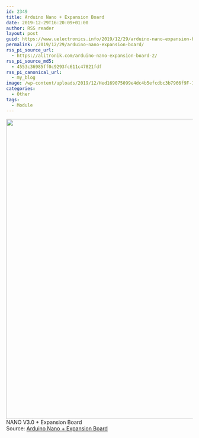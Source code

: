 ```yaml
---
id: 2349
title: Arduino Nano + Expansion Board
date: 2019-12-29T16:20:09+01:00
author: RSS reader
layout: post
guid: https://www.uelectronics.info/2019/12/29/arduino-nano-expansion-board/
permalink: /2019/12/29/arduino-nano-expansion-board/
rss_pi_source_url:
  - https://alitronik.com/arduino-nano-expansion-board-2/
rss_pi_source_md5:
  - 4553c36985ff0c9293fc611c47821fdf
rss_pi_canonical_url:
  - my_blog
image: /wp-content/uploads/2019/12/Hed169075099e4dc4b5efcdbc3b7966f9F-1024x811-1.jpg
categories:
  - Other
tags:
  - Module
---
```

<img loading="lazy" src="https://www.uelectronics.info/wp-content/uploads/2019/12/Hed169075099e4dc4b5efcdbc3b7966f9F-1024x811-1.jpg" width="1024" height="811" />&#013;  
NANO V3.0 + Expansion Board&#013;  
Source: <a href="https://alitronik.com/arduino-nano-expansion-board-2/" target="_blank" rel="noopener noreferrer">Arduino Nano + Expansion Board</a>